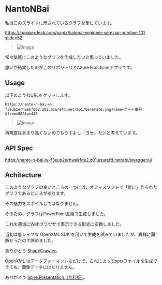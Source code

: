 # NantoNBai

私はこのスライドに示されているグラフを愛しています。

https://speakerdeck.com/papix/hatena-engineer-seminar-number-10?slide=52

>![image](https://github.com/7474/NantoNBai/assets/4744735/f3f4772c-ebcc-4ff3-a1e5-a10c7dff9166)

常々気軽にこのようなグラフを作成したいと思っていました。

思いが結実したのがこのリポジトリとAzure Functionsアプリです。


## Usage

以下のようなURLをゲットします。

`https://nanto-n-bai-w-f3eub2erhwekfde2.z01.azurefd.net/api/Generate.png?name=ポート番号&from=80&to=443`

>![image](https://nanto-n-bai-w-f3eub2erhwekfde2.z01.azurefd.net/api/Generate.png?name=ポート番号&from=80&to=443)

再現度はあまり高くないのでもうすよし「ヨセ」たいと考えています。


## API Spec

https://nanto-n-bai-w-f3eub2erhwekfde2.z01.azurefd.net/api/swagger/ui


## Achitecture

このようなグラフの良いところの一つには、オフィスソフトで「雑に」作られたグラフであるところがあります。

その魅力をスポイルしてはなりません。

そのため、グラフはPowerPoint互換で生成しました。

これを適当にWebブラウザで表示できる形式に変換しました。

当初は低レイヤな OpenXML SDK を用いて生成を試みていましたが、異様に難解だったので諦めました。

ありがとう [ShapeCrawler](https://github.com/ShapeCrawler/ShapeCrawler)。

OpenXML はデータフォーマットなだけで、これによってpptxファイルを生成できても、画像データにはなりません。

ありがとう [Spire.Presentation（無料版）](https://jp.e-iceblue.com/download/free-spire-presentation-for-net.html)。
